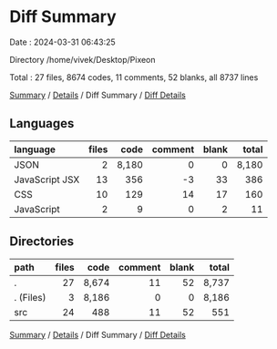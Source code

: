 # Diff Summary

Date : 2024-03-31 06:43:25

Directory /home/vivek/Desktop/Pixeon

Total : 27 files,  8674 codes, 11 comments, 52 blanks, all 8737 lines

[Summary](results.md) / [Details](details.md) / Diff Summary / [Diff Details](diff-details.md)

## Languages
| language | files | code | comment | blank | total |
| :--- | ---: | ---: | ---: | ---: | ---: |
| JSON | 2 | 8,180 | 0 | 0 | 8,180 |
| JavaScript JSX | 13 | 356 | -3 | 33 | 386 |
| CSS | 10 | 129 | 14 | 17 | 160 |
| JavaScript | 2 | 9 | 0 | 2 | 11 |

## Directories
| path | files | code | comment | blank | total |
| :--- | ---: | ---: | ---: | ---: | ---: |
| . | 27 | 8,674 | 11 | 52 | 8,737 |
| . (Files) | 3 | 8,186 | 0 | 0 | 8,186 |
| src | 24 | 488 | 11 | 52 | 551 |

[Summary](results.md) / [Details](details.md) / Diff Summary / [Diff Details](diff-details.md)